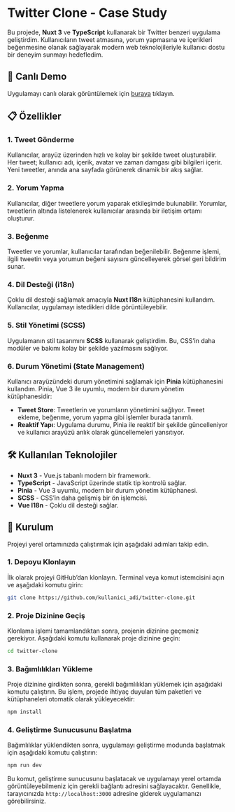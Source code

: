 # Twitter Clone - Case Study

Bu projede, **Nuxt 3** ve **TypeScript** kullanarak bir Twitter benzeri uygulama geliştirdim. Kullanıcıların tweet atmasına, yorum yapmasına ve içerikleri beğenmesine olanak sağlayarak modern web teknolojileriyle kullanıcı dostu bir deneyim sunmayı hedefledim.

## 🚀 Canlı Demo

Uygulamayı canlı olarak görüntülemek için [buraya](https://twitter-case.vercel.app/) tıklayın.

## 📋 Özellikler

### 1. Tweet Gönderme
Kullanıcılar, arayüz üzerinden hızlı ve kolay bir şekilde tweet oluşturabilir. Her tweet; kullanıcı adı, içerik, avatar ve zaman damgası gibi bilgileri içerir. Yeni tweetler, anında ana sayfada görünerek dinamik bir akış sağlar.

### 2. Yorum Yapma
Kullanıcılar, diğer tweetlere yorum yaparak etkileşimde bulunabilir. Yorumlar, tweetlerin altında listelenerek kullanıcılar arasında bir iletişim ortamı oluşturur.

### 3. Beğenme
Tweetler ve yorumlar, kullanıcılar tarafından beğenilebilir. Beğenme işlemi, ilgili tweetin veya yorumun beğeni sayısını güncelleyerek görsel geri bildirim sunar.

### 4. Dil Desteği (i18n)
Çoklu dil desteği sağlamak amacıyla **Nuxt I18n** kütüphanesini kullandım. Kullanıcılar, uygulamayı istedikleri dilde görüntüleyebilir.

### 5. Stil Yönetimi (SCSS)
Uygulamanın stil tasarımını **SCSS** kullanarak geliştirdim. Bu, CSS’in daha modüler ve bakımı kolay bir şekilde yazılmasını sağlıyor.

### 6. Durum Yönetimi (State Management)
Kullanıcı arayüzündeki durum yönetimini sağlamak için **Pinia** kütüphanesini kullandım. Pinia, Vue 3 ile uyumlu, modern bir durum yönetim kütüphanesidir:
- **Tweet Store**: Tweetlerin ve yorumların yönetimini sağlıyor. Tweet ekleme, beğenme, yorum yapma gibi işlemler burada tanımlı.
- **Reaktif Yapı**: Uygulama durumu, Pinia ile reaktif bir şekilde güncelleniyor ve kullanıcı arayüzü anlık olarak güncellemeleri yansıtıyor.

## 🛠️ Kullanılan Teknolojiler

- **Nuxt 3** - Vue.js tabanlı modern bir framework.
- **TypeScript** - JavaScript üzerinde statik tip kontrolü sağlar.
- **Pinia** - Vue 3 uyumlu, modern bir durum yönetim kütüphanesi.
- **SCSS** - CSS’in daha gelişmiş bir ön işlemcisi.
- **Vue I18n** - Çoklu dil desteği sağlar.


## 🚀 Kurulum

Projeyi yerel ortamınızda çalıştırmak için aşağıdaki adımları takip edin.

### 1. Depoyu Klonlayın
İlk olarak projeyi GitHub’dan klonlayın. Terminal veya komut istemcisini açın ve aşağıdaki komutu girin:

```bash
git clone https://github.com/kullanici_adi/twitter-clone.git
```

### 2. Proje Dizinine Geçiş
Klonlama işlemi tamamlandıktan sonra, projenin dizinine geçmeniz gerekiyor. Aşağıdaki komutu kullanarak proje dizinine geçin:

```bash
cd twitter-clone
```

### 3. Bağımlılıkları Yükleme
Proje dizinine girdikten sonra, gerekli bağımlılıkları yüklemek için aşağıdaki komutu çalıştırın. Bu işlem, projede ihtiyaç duyulan tüm paketleri ve kütüphaneleri otomatik olarak yükleyecektir:

```bash
npm install
```

### 4. Geliştirme Sunucusunu Başlatma
Bağımlılıklar yüklendikten sonra, uygulamayı geliştirme modunda başlatmak için aşağıdaki komutu çalıştırın:

```bash
npm run dev
```

Bu komut, geliştirme sunucusunu başlatacak ve uygulamayı yerel ortamda görüntüleyebilmeniz için gerekli bağlantı adresini sağlayacaktır. Genellikle, tarayıcınızda `http://localhost:3000` adresine giderek uygulamanızı görebilirsiniz.
